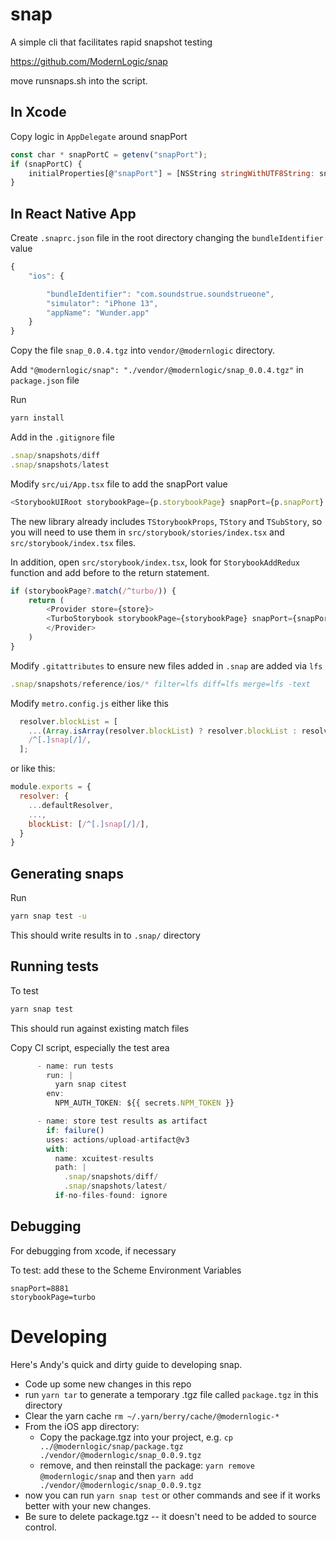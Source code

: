 # snap

A simple cli that facilitates rapid snapshot testing

https://github.com/ModernLogic/snap

move runsnaps.sh into the script.

## In Xcode

Copy logic in `AppDelegate` around snapPort

```javascript
const char * snapPortC = getenv("snapPort");
if (snapPortC) {
    initialProperties[@"snapPort"] = [NSString stringWithUTF8String: snapPortC];
}
```

## In React Native App

Create `.snaprc.json` file in the root directory changing the `bundleIdentifier` value

```javascript
{
    "ios": {

        "bundleIdentifier": "com.soundstrue.soundstrueone",
        "simulator": "iPhone 13",
        "appName": "Wunder.app"
    }
}
```

Copy the file `snap_0.0.4.tgz` into `vendor/@modernlogic` directory.

Add `"@modernlogic/snap": "./vendor/@modernlogic/snap_0.0.4.tgz"` in `package.json` file

Run

```sh
yarn install
```

Add in the `.gitignore` file

```javascript
.snap/snapshots/diff
.snap/snapshots/latest
```

Modify `src/ui/App.tsx` file to add the snapPort value

```javascript
<StorybookUIRoot storybookPage={p.storybookPage} snapPort={p.snapPort} />
```

The new library already includes `TStorybookProps`, `TStory` and `TSubStory`, so you will need to use them in `src/storybook/stories/index.tsx` and `src/storybook/index.tsx` files.

In addition, open `src/storybook/index.tsx`, look for `StorybookAddRedux` function and add before to the return statement.

```javascript
if (storybookPage?.match(/^turbo/)) {
    return (
        <Provider store={store}>
        <TurboStorybook storybookPage={storybookPage} snapPort={snapPort} Stories={Stories} />
        </Provider>
    )
}
```

Modify `.gitattributes` to ensure new files added in `.snap` are added via `lfs`

```javascript
.snap/snapshots/reference/ios/* filter=lfs diff=lfs merge=lfs -text
```

Modify `metro.config.js` either like this

```javascript
  resolver.blockList = [
    ...(Array.isArray(resolver.blockList) ? resolver.blockList : resolver.blockList ? [resolver.blockList] : []),
    /^[.]snap[/]/,
  ];
```

or like this:

```javascript
module.exports = {
  resolver: {
    ...defaultResolver,
    ...,
    blockList: [/^[.]snap[/]/],
  }
}
```

## Generating snaps

Run

```sh
yarn snap test -u
```

This should write results in to `.snap/` directory

## Running tests

To test

```sh
yarn snap test
```

This should run against existing match files

Copy CI script, especially the test area

```javascript
      - name: run tests
        run: |
          yarn snap citest
        env:
          NPM_AUTH_TOKEN: ${{ secrets.NPM_TOKEN }}

      - name: store test results as artifact
        if: failure()
        uses: actions/upload-artifact@v3
        with:
          name: xcuitest-results
          path: |
            .snap/snapshots/diff/
            .snap/snapshots/latest/
          if-no-files-found: ignore
```

## Debugging

For debugging from xcode, if necessary

To test: add these to the Scheme Environment Variables

```
snapPort=8881
storybookPage=turbo
```

# Developing

Here's Andy's quick and dirty guide to developing snap.

- Code up some new changes in this repo
- run `yarn tar` to generate a temporary .tgz file called `package.tgz` in this directory
- Clear the yarn cache `rm ~/.yarn/berry/cache/@modernlogic-*`
- From the iOS app directory:
  - Copy the package.tgz into your project, e.g. `cp ../@modernlogic/snap/package.tgz ./vendor/@modernlogic/snap_0.0.9.tgz`
  - remove, and then reinstall the package: `yarn remove @modernlogic/snap` and then `yarn add ./vendor/@modernlogic/snap_0.0.9.tgz`
- now you can run `yarn snap test` or other commands and see if it works better with your new changes.
- Be sure to delete package.tgz -- it doesn't need to be added to source control.
